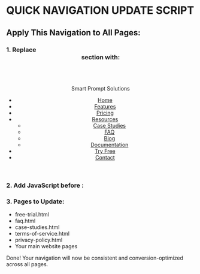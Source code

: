 
# QUICK NAVIGATION UPDATE SCRIPT

## Apply This Navigation to All Pages:

### 1. Replace <header> section with:

<header>
    <nav class="container">
        <div class="logo">Smart Prompt Solutions</div>
        <ul class="nav-links">
            <li><a href="/">Home</a></li>
            <li><a href="/features">Features</a></li>
            <li><a href="/pricing">Pricing</a></li>
            <li class="dropdown">
                <a href="/resources" class="dropdown-toggle">Resources</a>
                <ul class="dropdown-menu">
                    <li><a href="/case-studies">Case Studies</a></li>
                    <li><a href="/faq">FAQ</a></li>
                    <li><a href="/blog">Blog</a></li>
                    <li><a href="/documentation">Documentation</a></li>
                </ul>
            </li>
            <li><a href="/free-trial" class="cta-nav">Try Free</a></li>
            <li><a href="/contact">Contact</a></li>
        </ul>
        <div class="mobile-menu-toggle">
            <span></span>
            <span></span>
            <span></span>
        </div>
    </nav>
</header>

### 2. Add JavaScript before </body>:

<script>
    document.addEventListener('DOMContentLoaded', function() {
        const mobileMenuToggle = document.querySelector('.mobile-menu-toggle');
        const navLinks = document.querySelector('.nav-links');

        if (mobileMenuToggle && navLinks) {
            mobileMenuToggle.addEventListener('click', function() {
                navLinks.classList.toggle('active');

                const spans = mobileMenuToggle.querySelectorAll('span');
                spans.forEach((span, index) => {
                    if (navLinks.classList.contains('active')) {
                        if (index === 0) span.style.transform = 'rotate(45deg) translate(9px, 9px)';
                        if (index === 1) span.style.opacity = '0';
                        if (index === 2) span.style.transform = 'rotate(-45deg) translate(9px, -9px)';
                    } else {
                        span.style.transform = 'none';
                        span.style.opacity = '1';
                    }
                });
            });

            const navLinksItems = document.querySelectorAll('.nav-links a');
            navLinksItems.forEach(link => {
                link.addEventListener('click', () => {
                    navLinks.classList.remove('active');
                    const spans = mobileMenuToggle.querySelectorAll('span');
                    spans.forEach(span => {
                        span.style.transform = 'none';
                        span.style.opacity = '1';
                    });
                });
            });
        }
    });
</script>

### 3. Pages to Update:
- free-trial.html
- faq.html  
- case-studies.html
- terms-of-service.html
- privacy-policy.html
- Your main website pages

Done! Your navigation will now be consistent and conversion-optimized across all pages.
